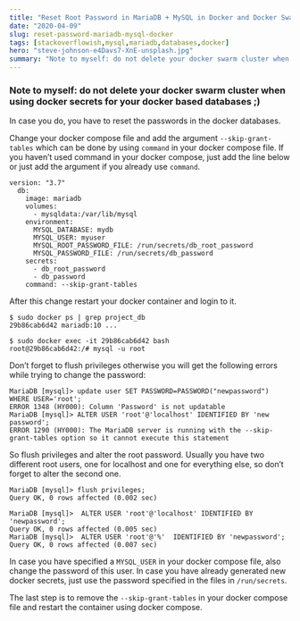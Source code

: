```yaml
---
title: "Reset Root Password in MariaDB + MySQL in Docker and Docker Swarm"
date: "2020-04-09"
slug: reset-password-mariadb-mysql-docker
tags: [stackoverflowish,mysql,mariadb,databases,docker]
hero: "steve-johnson-e4Davs7-XnE-unsplash.jpg"
summary: "Note to myself: do not delete your docker swarm cluster when using docker secrets for your docker based databases ;) - In case you do, you have to reset the passwords in the docker databases."
---
```


### Note to myself: do not delete your docker swarm cluster when using docker secrets for your docker based databases ;)

In case you do, you have to reset the passwords in the docker databases.

Change your docker compose file and add the argument `--skip-grant-tables` which can be done by using `command` in your docker compose file. If you haven’t used command in your docker compose, just add the line below or just add the argument if you already use `command`.

```
version: "3.7"
  db:
    image: mariadb
    volumes:
      - mysqldata:/var/lib/mysql
    environment:
      MYSQL_DATABASE: mydb
      MYSQL_USER: myuser
      MYSQL_ROOT_PASSWORD_FILE: /run/secrets/db_root_password
      MYSQL_PASSWORD_FILE: /run/secrets/db_password
    secrets:
      - db_root_password
      - db_password
    command: --skip-grant-tables
```

After this change restart your docker container and login to it. 

```
$ sudo docker ps | grep project_db
29b86cab6d42 mariadb:10 ...

$ sudo docker exec -it 29b86cab6d42 bash
root@29b86cab6d42:/# mysql -u root
```

Don’t forget to flush privileges otherwise you will get the following errors while trying to change the password:

```
MariaDB [mysql]> update user SET PASSWORD=PASSWORD("newpassword") WHERE USER='root';
ERROR 1348 (HY000): Column 'Password' is not updatable
MariaDB [mysql]> ALTER USER 'root'@'localhost' IDENTIFIED BY 'new password';
ERROR 1290 (HY000): The MariaDB server is running with the --skip-grant-tables option so it cannot execute this statement
```

So flush privileges and alter the root password. Usually you have two different root users, one for localhost and one for everything else, so don’t forget to alter the second one.

```
MariaDB [mysql]> flush privileges;
Query OK, 0 rows affected (0.002 sec)

MariaDB [mysql]>  ALTER USER 'root'@'localhost' IDENTIFIED BY 'newpassword';
Query OK, 0 rows affected (0.005 sec)
MariaDB [mysql]>  ALTER USER 'root'@'%'  IDENTIFIED BY 'newpassword';
Query OK, 0 rows affected (0.007 sec)
```

In case you have specified a `MYSQL_USER` in your docker compose file, also change the password of this user. In case you have already generated new docker secrets, just use the password specified in the files in `/run/secrets`.

The last step is to remove the `--skip-grant-tables` in your docker compose file and restart the container using docker compose.
